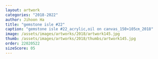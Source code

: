 ```yaml
---
layout: artwork
categories: "2018-2022"
author: Jihoon Ha
title: "gemstone isle #22"
caption: "gemstone isle #22_acrylic,oil on canvas_150×105㎝_2018"
image: /assets/images/artworks/2018/artwork145.jpg
thumb: /assets/images/artworks/2018/thumbs/artwork145.jpg
order: 22020522
sizeScore: 05
---
```

